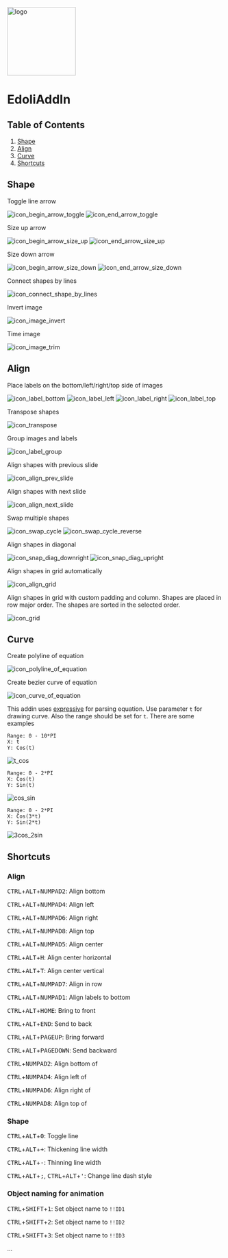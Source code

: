 
<img src="./logo.png" width="160" alt="logo">

# EdoliAddIn

## Table of Contents
1. [Shape](#shape)
1. [Align](#align)
1. [Curve](#curve)
1. [Shortcuts](#shortcuts)

## Shape

Toggle line arrow

![icon_begin_arrow_toggle](./EdoliAddIn/Resources/icon_begin_arrow_toggle.png)
![icon_end_arrow_toggle](./EdoliAddIn/Resources/icon_end_arrow_toggle.png)

Size up arrow

![icon_begin_arrow_size_up](./EdoliAddIn/Resources/icon_begin_arrow_size_up.png)
![icon_end_arrow_size_up](./EdoliAddIn/Resources/icon_end_arrow_size_up.png)

Size down arrow

![icon_begin_arrow_size_down](./EdoliAddIn/Resources/icon_begin_arrow_size_down.png)
![icon_end_arrow_size_down](./EdoliAddIn/Resources/icon_end_arrow_size_down.png)

Connect shapes by lines

![icon_connect_shape_by_lines](./EdoliAddIn/Resources/icon_connect_shape_by_lines.png)

Invert image

![icon_image_invert](./EdoliAddIn/Resources/icon_image_invert.png)

Time image

![icon_image_trim](./EdoliAddIn/Resources/icon_image_trim.png)


## Align

Place labels on the bottom/left/right/top side of images

![icon_label_bottom](./EdoliAddIn/Resources/icon_label_bottom.png)
![icon_label_left](./EdoliAddIn/Resources/icon_label_left.png)
![icon_label_right](./EdoliAddIn/Resources/icon_label_right.png)
![icon_label_top](./EdoliAddIn/Resources/icon_label_top.png)

Transpose shapes

![icon_transpose](./EdoliAddIn/Resources/icon_transpose.png)

Group images and labels

![icon_label_group](./EdoliAddIn/Resources/icon_label_group.png)

Align shapes with previous slide

![icon_align_prev_slide](./EdoliAddIn/Resources/icon_align_prev_slide.png)

Align shapes with next slide

![icon_align_next_slide](./EdoliAddIn/Resources/icon_align_next_slide.png)

Swap multiple shapes

![icon_swap_cycle](./EdoliAddIn/Resources/icon_swap_cycle.png)
![icon_swap_cycle_reverse](./EdoliAddIn/Resources/icon_swap_cycle_reverse.png)

Align shapes in diagonal

![icon_snap_diag_downright](./EdoliAddIn/Resources/icon_snap_diag_downright.png)
![icon_snap_diag_upright](./EdoliAddIn/Resources/icon_snap_diag_upright.png)

Align shapes in grid automatically

![icon_align_grid](./EdoliAddIn/Resources/icon_align_grid.png)

Align shapes in grid with custom padding and column. Shapes are placed in row major order. The shapes are sorted in the selected order.

![icon_grid](./EdoliAddIn/Resources/icon_grid.png)


## Curve

Create polyline of equation

![icon_polyline_of_equation](./EdoliAddIn/Resources/icon_polyline_of_equation.png)

Create bezier curve of equation

![icon_curve_of_equation](./EdoliAddIn/Resources/icon_curve_of_equation.png)

This addin uses [expressive](https://github.com/bijington/expressive) for parsing equation. Use parameter `t` for drawing curve. Also the range should be set for `t`. There are some examples


```
Range: 0 - 10*PI
X: t
Y: Cos(t)
```
![t_cos](./images/t_cos.png)

```
Range: 0 - 2*PI
X: Cos(t)
Y: Sin(t)
```
![cos_sin](./images/cos_sin.png)

```
Range: 0 - 2*PI
X: Cos(3*t)
Y: Sin(2*t)
```
![3cos_2sin](./images/3cos_2sin.png)


## Shortcuts

### Align
<kbd>CTRL</kbd>+<kbd>ALT</kbd>+<kbd>NUMPAD2</kbd>: Align bottom

<kbd>CTRL</kbd>+<kbd>ALT</kbd>+<kbd>NUMPAD4</kbd>: Align left

<kbd>CTRL</kbd>+<kbd>ALT</kbd>+<kbd>NUMPAD6</kbd>: Align right

<kbd>CTRL</kbd>+<kbd>ALT</kbd>+<kbd>NUMPAD8</kbd>: Align top

<kbd>CTRL</kbd>+<kbd>ALT</kbd>+<kbd>NUMPAD5</kbd>: Align center

<kbd>CTRL</kbd>+<kbd>ALT</kbd>+<kbd>H</kbd>: Align center horizontal

<kbd>CTRL</kbd>+<kbd>ALT</kbd>+<kbd>T</kbd>: Align center vertical

<kbd>CTRL</kbd>+<kbd>ALT</kbd>+<kbd>NUMPAD7</kbd>: Align in row

<kbd>CTRL</kbd>+<kbd>ALT</kbd>+<kbd>NUMPAD1</kbd>: Align labels to bottom

<kbd>CTRL</kbd>+<kbd>ALT</kbd>+<kbd>HOME</kbd>: Bring to front

<kbd>CTRL</kbd>+<kbd>ALT</kbd>+<kbd>END</kbd>: Send to back

<kbd>CTRL</kbd>+<kbd>ALT</kbd>+<kbd>PAGEUP</kbd>: Bring forward

<kbd>CTRL</kbd>+<kbd>ALT</kbd>+<kbd>PAGEDOWN</kbd>: Send backward

<kbd>CTRL</kbd>+<kbd>NUMPAD2</kbd>: Align bottom of

<kbd>CTRL</kbd>+<kbd>NUMPAD4</kbd>: Align left of

<kbd>CTRL</kbd>+<kbd>NUMPAD6</kbd>: Align right of

<kbd>CTRL</kbd>+<kbd>NUMPAD8</kbd>: Align top of

### Shape

<kbd>CTRL</kbd>+<kbd>ALT</kbd>+<kbd>0</kbd>: Toggle line

<kbd>CTRL</kbd>+<kbd>ALT</kbd>+<kbd>+</kbd>: Thickening line width

<kbd>CTRL</kbd>+<kbd>ALT</kbd>+<kbd>-</kbd>: Thinning line width

<kbd>CTRL</kbd>+<kbd>ALT</kbd>+<kbd>;</kbd>, <kbd>CTRL</kbd>+<kbd>ALT</kbd>+<kbd>'</kbd>: Change line dash style

### Object naming for animation

<kbd>CTRL</kbd>+<kbd>SHIFT</kbd>+<kbd>1</kbd>: Set object name to `!!ID1`

<kbd>CTRL</kbd>+<kbd>SHIFT</kbd>+<kbd>2</kbd>: Set object name to `!!ID2`

<kbd>CTRL</kbd>+<kbd>SHIFT</kbd>+<kbd>3</kbd>: Set object name to `!!ID3`

...
